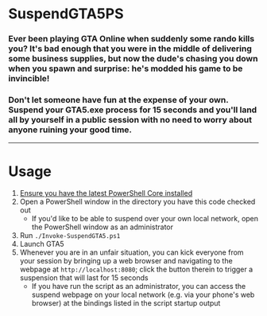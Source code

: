# SuspendGTA5PS

### Ever been playing GTA Online when suddenly some rando kills you? It's bad enough that you were in the middle of delivering some business supplies, but now the dude's chasing you down when you spawn and surprise: he's modded his game to be invincible!

### Don't let someone have fun at the expense of your own. Suspend your GTA5.exe process for 15 seconds and you'll land all by yourself in a public session with no need to worry about anyone ruining your good time.

---

# Usage
1. [Ensure you have the latest PowerShell Core installed](https://github.com/PowerShell/PowerShell/releases)
2. Open a PowerShell window in the directory you have this code checked out
    * If you'd like to be able to suspend over your own local network, open the PowerShell window as an administrator
3. Run `./Invoke-SuspendGTA5.ps1`
4. Launch GTA5
5. Whenever you are in an unfair situation, you can kick everyone from your session by bringing up a web browser and navigating to the webpage at `http://localhost:8080`; click the button therein to trigger a suspension that will last for 15 seconds
    * If you have run the script as an administrator, you can access the suspend webpage on your local network (e.g. via your phone's web browser) at the bindings listed in the script startup output
